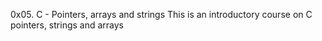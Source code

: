0x05. C - Pointers, arrays and strings
This is an introductory course on C pointers, strings and arrays
